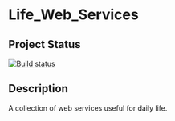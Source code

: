 # Life_Web_Services

## Project Status

[![Build status](https://img.shields.io/travis/KEHANG/Life_Web_Services/master.svg)](https://travis-ci.org/KEHANG/Life_Web_Services)

## Description

A collection of web services useful for daily life.

